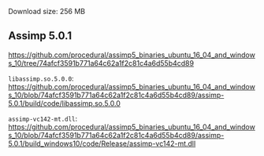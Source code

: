 Download size: 256 MB

## Assimp 5.0.1

https://github.com/procedural/assimp5_binaries_ubuntu_16_04_and_windows_10/tree/74afcf3591b771a64c62a1f2c81c4a6d55b4cd89

`libassimp.so.5.0.0`: https://github.com/procedural/assimp5_binaries_ubuntu_16_04_and_windows_10/blob/74afcf3591b771a64c62a1f2c81c4a6d55b4cd89/assimp-5.0.1/build/code/libassimp.so.5.0.0

`assimp-vc142-mt.dll`: https://github.com/procedural/assimp5_binaries_ubuntu_16_04_and_windows_10/blob/74afcf3591b771a64c62a1f2c81c4a6d55b4cd89/assimp-5.0.1/build_windows10/code/Release/assimp-vc142-mt.dll
